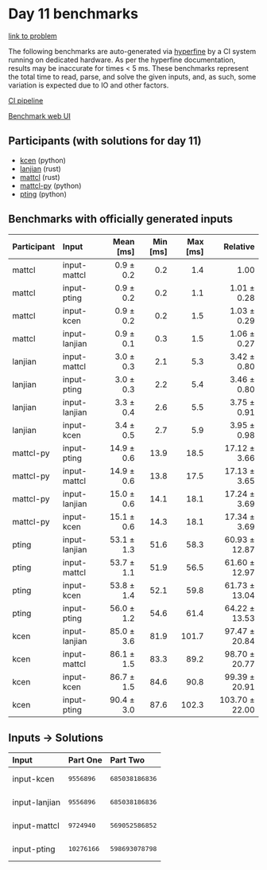 # Day 11 benchmarks

[link to problem](https://adventofcode.com/2023/day/11)

The following benchmarks are auto-generated via
[hyperfine](https://github.com/sharkdp/hyperfine) by a CI system running on
dedicated hardware. As per the hyperfine documentation, results may be
inaccurate for times < 5 ms. These benchmarks represent the total time to read,
parse, and solve the given inputs, and, as such, some variation is expected due
to IO and other factors.

[CI pipeline](http://ci.papercode.net:8080/teams/main/pipelines/aoc2023)

[Benchmark web UI](https://aoc.ancalagon.black)


## Participants (with solutions for day 11)

- [kcen](https://github.com/kcen/aoc2023) (python)
- [lanjian](https://github.com/lanjian/aoc-2023) (rust)
- [mattcl](https://github.com/mattcl/aoc2023) (rust)
- [mattcl-py](https://github.com/mattcl/aoc2023-py) (python)
- [pting](https://github.com/pting/aoc2023) (python)


## Benchmarks with officially generated inputs

| Participant | Input | Mean [ms] | Min [ms] | Max [ms] | Relative |
|:---|:---|---:|---:|---:|---:|
| mattcl | input-mattcl | 0.9 ± 0.2 | 0.2 | 1.4 | 1.00 |
| mattcl | input-pting | 0.9 ± 0.2 | 0.2 | 1.1 | 1.01 ± 0.28 |
| mattcl | input-kcen | 0.9 ± 0.2 | 0.2 | 1.5 | 1.03 ± 0.29 |
| mattcl | input-lanjian | 0.9 ± 0.1 | 0.3 | 1.5 | 1.06 ± 0.27 |
| lanjian | input-mattcl | 3.0 ± 0.3 | 2.1 | 5.3 | 3.42 ± 0.80 |
| lanjian | input-pting | 3.0 ± 0.3 | 2.2 | 5.4 | 3.46 ± 0.80 |
| lanjian | input-lanjian | 3.3 ± 0.4 | 2.6 | 5.5 | 3.75 ± 0.91 |
| lanjian | input-kcen | 3.4 ± 0.5 | 2.7 | 5.9 | 3.95 ± 0.98 |
| mattcl-py | input-pting | 14.9 ± 0.6 | 13.9 | 18.5 | 17.12 ± 3.66 |
| mattcl-py | input-mattcl | 14.9 ± 0.6 | 13.8 | 17.5 | 17.13 ± 3.65 |
| mattcl-py | input-lanjian | 15.0 ± 0.6 | 14.1 | 18.1 | 17.24 ± 3.69 |
| mattcl-py | input-kcen | 15.1 ± 0.6 | 14.3 | 18.1 | 17.34 ± 3.69 |
| pting | input-lanjian | 53.1 ± 1.3 | 51.6 | 58.3 | 60.93 ± 12.87 |
| pting | input-mattcl | 53.7 ± 1.1 | 51.9 | 56.5 | 61.60 ± 12.97 |
| pting | input-kcen | 53.8 ± 1.4 | 52.1 | 59.8 | 61.73 ± 13.04 |
| pting | input-pting | 56.0 ± 1.2 | 54.6 | 61.4 | 64.22 ± 13.53 |
| kcen | input-lanjian | 85.0 ± 3.6 | 81.9 | 101.7 | 97.47 ± 20.84 |
| kcen | input-mattcl | 86.1 ± 1.5 | 83.3 | 89.2 | 98.70 ± 20.77 |
| kcen | input-kcen | 86.7 ± 1.5 | 84.6 | 90.8 | 99.39 ± 20.91 |
| kcen | input-pting | 90.4 ± 3.0 | 87.6 | 102.3 | 103.70 ± 22.00 |


## Inputs -> Solutions

| Input | Part One | Part Two |
|:---|:---|:---|
|input-kcen|<pre>9556896</pre>|<pre>685038186836</pre>|
|input-lanjian|<pre>9556896</pre>|<pre>685038186836</pre>|
|input-mattcl|<pre>9724940</pre>|<pre>569052586852</pre>|
|input-pting|<pre>10276166</pre>|<pre>598693078798</pre>|